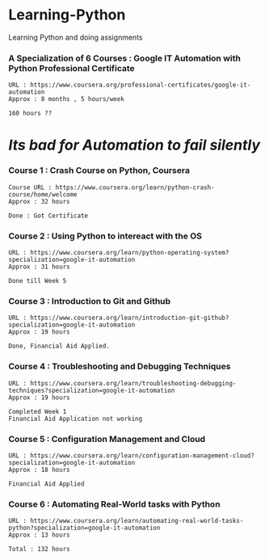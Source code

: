 # Learning-Python

 Learning Python and doing assignments 

 ### A Specialization of 6 Courses : Google IT Automation with Python Professional Certificate

    URL : https://www.coursera.org/professional-certificates/google-it-automation
    Approx : 8 months , 5 hours/week 
    
    160 hours ?? 


# *Its bad for Automation to fail silently*

### Course 1 : Crash Course on Python, Coursera 
    Course URL : https://www.coursera.org/learn/python-crash-course/home/welcome
    Approx : 32 hours

    Done : Got Certificate 

### Course 2 : Using Python to intereact with the OS
    URL : https://www.coursera.org/learn/python-operating-system?specialization=google-it-automation
    Approx : 31 hours

    Done till Week 5

### Course 3 : Introduction to Git and Github
    URL : https://www.coursera.org/learn/introduction-git-github?specialization=google-it-automation
    Approx : 19 hours

    Done, Financial Aid Applied. 

### Course 4 : Troubleshooting and Debugging Techniques
    URL : https://www.coursera.org/learn/troubleshooting-debugging-techniques?specialization=google-it-automation
    Approx : 19 hours 

    Completed Week 1
    Financial Aid Application not working 

### Course 5 : Configuration Management and Cloud
    URL : https://www.coursera.org/learn/configuration-management-cloud?specialization=google-it-automation
    Approx : 18 hours

    Financial Aid Applied 

### Course 6 : Automating Real-World tasks with Python
    URL : https://www.coursera.org/learn/automating-real-world-tasks-python?specialization=google-it-automation
    Approx : 13 hours

    Total : 132 hours 